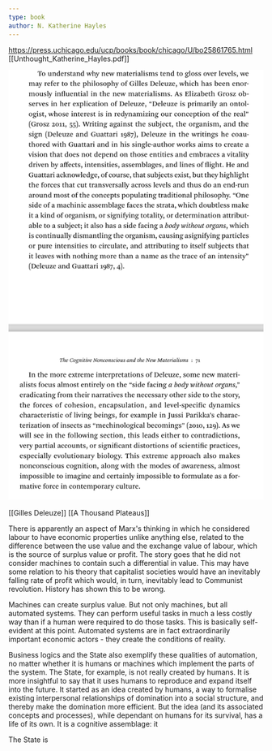 ```yaml
---
type: book
author: N. Katherine Hayles
---
```

https://press.uchicago.edu/ucp/books/book/chicago/U/bo25861765.html
[[Unthought_Katherine_Hayles.pdf]]


![](../public/9be11a118f4e329619332830fa81aade.jpeg)

[[Gilles Deleuze]] [[A Thousand Plateaus]]

There is apparently an aspect of Marx's thinking in which he considered labour to have economic properties unlike anything else, related to the difference between the use value and the exchange value of labour, which is the source of surplus value or profit. The story goes that he did not consider machines to contain such a differential in value. This may have some relation to his theory that capitalist societies would have an inevitably falling rate of profit which would, in turn, inevitably lead to Communist revolution. History has shown this to be wrong.

Machines can create surplus value. But not only machines, but all automated systems. They can perform useful tasks in much a less costly way than if a human were required to do those tasks. This is basically self-evident at this point. Automated systems are in fact extraordinarily important economic actors - they create the conditions of reality. 

Business logics and the State also exemplify these qualities of automation, no matter whether it is humans or machines which implement the parts of the system. The State, for example, is not really created by humans. It is more insightful to say that it uses humans to reproduce and expand itself into the future. It started as an idea created by humans, a way to formalise existing interpersonal relationships of domination into a social structure, and thereby make the domination more efficient. But the idea (and its associated concepts and processes), while dependant on humans for its survival, has a life of its own. It is a cognitive assemblage: it 

The State is 

